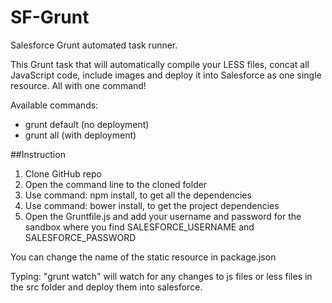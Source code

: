 SF-Grunt
========

Salesforce Grunt automated task runner.

This Grunt task that will automatically compile your LESS files, concat all JavaScript code, include images and deploy it into Salesforce as one single resource. All with one command!

Available commands:
- grunt default (no deployment)
- grunt all (with deployment)

##Instruction
1. Clone GitHub repo
2. Open the command line to the cloned folder
3. Use command: npm install, to get all the dependencies
4. Use command: bower install, to get the project dependencies
5. Open the Gruntfile.js and add your username and password for the sandbox where you find SALESFORCE_USERNAME and SALESFORCE_PASSWORD

You can change the name of the static resource in package.json

Typing: "grunt watch" will watch for any changes to js files or less files in the src folder and deploy them into salesforce.
